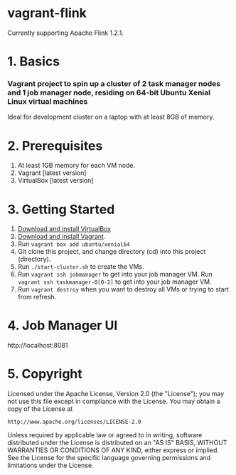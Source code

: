 vagrant-flink
============================
Currently supporting Apache Flink 1.2.1.

# 1. Basics
### Vagrant project to spin up a cluster of 2 task manager nodes and 1 job manager node, residing on 64-bit Ubuntu Xenial Linux virtual machines
Ideal for development cluster on a laptop with at least 8GB of memory.

# 2. Prerequisites
1. At least 1GB memory for each VM node.
2. Vagrant [latest version]
3. VirtualBox [latest version]

# 3. Getting Started
1. [Download and install VirtualBox](https://www.virtualbox.org/wiki/Downloads)
2. [Download and install Vagrant](http://www.vagrantup.com/downloads.html).
3. Run ```vagrant box add ubuntu/xenial64```
4. Git clone this project, and change directory (cd) into this project (directory).
8. Run ```./start-cluster.sh``` to create the VMs.
9. Run ```vagrant ssh jobmanager``` to get into your job manager VM.
   Run ```vagrant ssh taskmanager-0[0-2]``` to get into your job manager VM.
10. Run ```vagrant destroy``` when you want to destroy all VMs or trying to start from refresh.

# 4. Job Manager UI
  http://localhost:8081


# 5. Copyright
Licensed under the Apache License, Version 2.0 (the "License");
you may not use this file except in compliance with the License.
You may obtain a copy of the License at

    http://www.apache.org/licenses/LICENSE-2.0

Unless required by applicable law or agreed to in writing, software
distributed under the License is distributed on an "AS IS" BASIS,
WITHOUT WARRANTIES OR CONDITIONS OF ANY KIND, either express or implied.
See the License for the specific language governing permissions and
limitations under the License.
